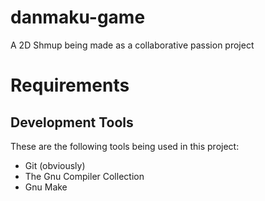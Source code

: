 # danmaku-game
A 2D Shmup being made as a collaborative passion project


# Requirements
## Development Tools
These are the following tools being used in this project:
- Git (obviously)
- The Gnu Compiler Collection
- Gnu Make


